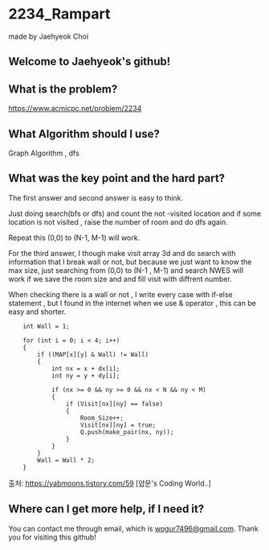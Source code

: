 # 2234_Rampart

made by Jaehyeok Choi

## Welcome to Jaehyeok's github!

## What is the problem?

https://www.acmicpc.net/problem/2234

## What Algorithm should I use?

Graph Algorithm , dfs

## What was the key point and the hard part?

The first answer and second answer is easy to think. 

Just doing search(bfs or dfs) and count the not -visited location and if some location is not visited , raise the number of room and do dfs again.

Repeat this (0,0) to (N-1, M-1) will work.

For the third answer, I though make visit array 3d and do search with information that I break wall or not, but because we just want to know the max size,
just searching from (0,0) to (N-1 , M-1) and search NWES will work if we save the room size and and fill visit with diffrent number.

When checking there is a wall or not , I write every case with if-else statement , but I found in the internet when we use & operator , this can be easy and shorter.

        int Wall = 1;
 
        for (int i = 0; i < 4; i++)
        {
            if ((MAP[x][y] & Wall) != Wall)
            {
                int nx = x + dx[i];
                int ny = y + dy[i];
 
                if (nx >= 0 && ny >= 0 && nx < N && ny < M)
                {
                    if (Visit[nx][ny] == false)
                    {
                        Room_Size++;
                        Visit[nx][ny] = true;
                        Q.push(make_pair(nx, ny));
                    }
                }
            }
            Wall = Wall * 2;
        }


출처: https://yabmoons.tistory.com/59 [얍문's Coding World..]


## Where can I get more help, if I need it?

You can contact me through email, which is wogur7496@gmail.com.
Thank you for visiting this github!
